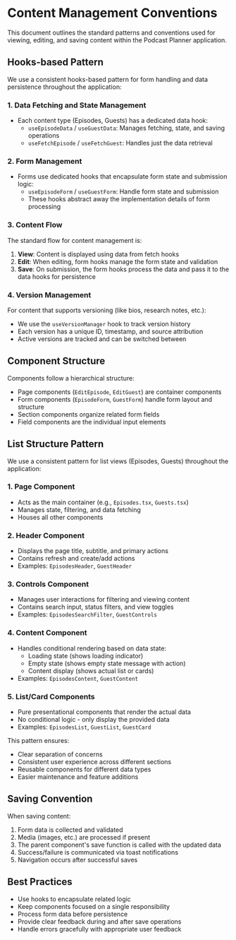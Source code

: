 
# Content Management Conventions

This document outlines the standard patterns and conventions used for viewing, editing, and saving content within the Podcast Planner application.

## Hooks-based Pattern

We use a consistent hooks-based pattern for form handling and data persistence throughout the application:

### 1. Data Fetching and State Management

- Each content type (Episodes, Guests) has a dedicated data hook:
  - `useEpisodeData` / `useGuestData`: Manages fetching, state, and saving operations
  - `useFetchEpisode` / `useFetchGuest`: Handles just the data retrieval

### 2. Form Management

- Forms use dedicated hooks that encapsulate form state and submission logic:
  - `useEpisodeForm` / `useGuestForm`: Handle form state and submission
  - These hooks abstract away the implementation details of form processing

### 3. Content Flow

The standard flow for content management is:

1. **View**: Content is displayed using data from fetch hooks
2. **Edit**: When editing, form hooks manage the form state and validation
3. **Save**: On submission, the form hooks process the data and pass it to the data hooks for persistence

### 4. Version Management

For content that supports versioning (like bios, research notes, etc.):

- We use the `useVersionManager` hook to track version history
- Each version has a unique ID, timestamp, and source attribution
- Active versions are tracked and can be switched between

## Component Structure

Components follow a hierarchical structure:

- Page components (`EditEpisode`, `EditGuest`) are container components
- Form components (`EpisodeForm`, `GuestForm`) handle form layout and structure
- Section components organize related form fields
- Field components are the individual input elements

## List Structure Pattern

We use a consistent pattern for list views (Episodes, Guests) throughout the application:

### 1. Page Component
- Acts as the main container (e.g., `Episodes.tsx`, `Guests.tsx`)
- Manages state, filtering, and data fetching
- Houses all other components

### 2. Header Component
- Displays the page title, subtitle, and primary actions
- Contains refresh and create/add actions
- Examples: `EpisodesHeader`, `GuestHeader`

### 3. Controls Component
- Manages user interactions for filtering and viewing content
- Contains search input, status filters, and view toggles
- Examples: `EpisodesSearchFilter`, `GuestControls`

### 4. Content Component
- Handles conditional rendering based on data state:
  - Loading state (shows loading indicator)
  - Empty state (shows empty state message with action)
  - Content display (shows actual list or cards)
- Examples: `EpisodesContent`, `GuestContent`

### 5. List/Card Components
- Pure presentational components that render the actual data
- No conditional logic - only display the provided data
- Examples: `EpisodesList`, `GuestList`, `GuestCard`

This pattern ensures:
- Clear separation of concerns
- Consistent user experience across different sections
- Reusable components for different data types
- Easier maintenance and feature additions

## Saving Convention

When saving content:

1. Form data is collected and validated
2. Media (images, etc.) are processed if present
3. The parent component's save function is called with the updated data
4. Success/failure is communicated via toast notifications
5. Navigation occurs after successful saves

## Best Practices

- Use hooks to encapsulate related logic
- Keep components focused on a single responsibility
- Process form data before persistence
- Provide clear feedback during and after save operations
- Handle errors gracefully with appropriate user feedback
